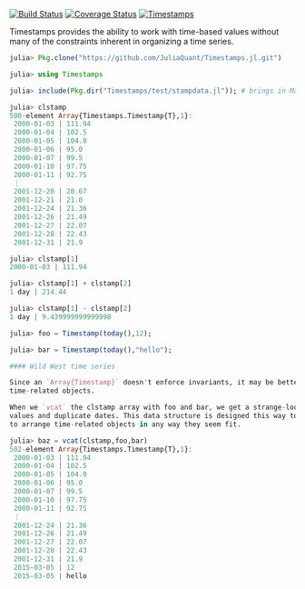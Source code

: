 [![Build Status](https://travis-ci.org/JuliaStats/Timestamps.jl.png)](https://travis-ci.org/JuliaStats/Timestamps.jl)
[![Coverage Status](https://coveralls.io/repos/JuliaStats/Timestamps.jl/badge.png?branch=master)](https://coveralls.io/r/JuliaStats/Timestamps.jl?branch=master)
[![Timestamps](http://pkg.julialang.org/badges/Timestamps_release.svg)](http://pkg.julialang.org/?pkg=Timestamps&ver=release)

Timestamps provides the ability to work with time-based values without many of the constraints inherent in organizing
a time series.

````julia
julia> Pkg.clone("https://github.com/JuliaQuant/Timestamps.jl.git")

julia> using Timestamps

julia> include(Pkg.dir("Timestamps/test/stampdata.jl")); # brings in MarketData, TimeSeries

julia> clstamp
500-element Array{Timestamps.Timestamp{T},1}:
 2000-01-03 | 111.94
 2000-01-04 | 102.5 
 2000-01-05 | 104.0 
 2000-01-06 | 95.0  
 2000-01-07 | 99.5  
 2000-01-10 | 97.75 
 2000-01-11 | 92.75 
 ⋮                  
 2001-12-20 | 20.67 
 2001-12-21 | 21.0  
 2001-12-24 | 21.36 
 2001-12-26 | 21.49 
 2001-12-27 | 22.07 
 2001-12-28 | 22.43 
 2001-12-31 | 21.9  

julia> clstamp[1]
2000-01-03 | 111.94

julia> clstamp[1] + clstamp[2]
1 day | 214.44

julia> clstamp[1] - clstamp[2]
1 day | 9.439999999999998

julia> foo = Timestamp(today(),12);

julia> bar = Timestamp(today(),"hello");

#### Wild West time series

Since an `Array{Timestamp}` doesn't enforce invariants, it may be better to name it a collection of
time-related objects. 

When we `vcat` the clstamp array with foo and bar, we get a strange-looking array that includes mixed-type
values and duplicate dates. This data structure is designed this way to allow maximum freedom to developers
to arrange time-related objects in any way they seem fit.

julia> baz = vcat(clstamp,foo,bar)
502-element Array{Timestamps.Timestamp{T},1}:
 2000-01-03 | 111.94
 2000-01-04 | 102.5 
 2000-01-05 | 104.0 
 2000-01-06 | 95.0  
 2000-01-07 | 99.5  
 2000-01-10 | 97.75 
 2000-01-11 | 92.75 
 ⋮                  
 2001-12-24 | 21.36 
 2001-12-26 | 21.49 
 2001-12-27 | 22.07 
 2001-12-28 | 22.43 
 2001-12-31 | 21.9  
 2015-03-05 | 12    
 2015-03-05 | hello 
````
